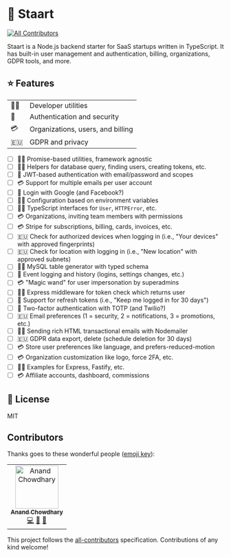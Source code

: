 # 🏁 Staart
[![All Contributors](https://img.shields.io/badge/all_contributors-1-orange.svg?style=flat-square)](#contributors)

Staart is a Node.js backend starter for SaaS startups written in TypeScript. It has built-in user management and authentication, billing, organizations, GDPR tools, and more.

## ⭐ Features

|  | |
| ----- | --- |
| 👩‍💻 | Developer utilities |
| 🔐 | Authentication and security |
| 💳 | Organizations, users, and billing |
| 🇪🇺 | GDPR and privacy |

- [ ] 👩‍💻 Promise-based utilities, framework agnostic
- [ ] 👩‍💻 Helpers for database query, finding users, creating tokens, etc.
- [ ] 🔐 JWT-based authentication with email/password and scopes
- [ ] 💳 Support for multiple emails per user account
- [ ] 🔐 Login with Google (and Facebook?)
- [ ] 👩‍💻 Configuration based on environment variables
- [ ] 👩‍💻 TypeScript interfaces for `User`, `HTTPError`, etc.
- [ ] 💳 Organizations, inviting team members with permissions
- [ ] 💳 Stripe for subscriptions, billing, cards, invoices, etc.
- [ ] 🇪🇺 Check for authorized devices when logging in (i.e., "Your devices" with approved fingerprints)
- [ ] 🇪🇺 Check for location with logging in (i.e., "New location" with approved subnets)
- [ ] 👩‍💻 MySQL table generator with typed schema
- [ ] 🔐 Event logging and history (logins, settings changes, etc.)
- [ ] 💳 "Magic wand" for user impersonation by superadmins
- [ ] 👩‍💻 Express middleware for token check which returns user
- [ ] 🔐 Support for refresh tokens (i.e., "Keep me logged in for 30 days")
- [ ] 🔐 Two-factor authentication with TOTP (and Twilio?)
- [ ] 🇪🇺 Email preferences (1 = security, 2 = notifications, 3 = promotions, etc.)
- [ ] 👩‍💻 Sending rich HTML transactional emails with Nodemailer
- [ ] 🇪🇺 GDPR data export, delete (schedule deletion for 30 days)
- [ ] 💳 Store user preferences like language, and prefers-reduced-motion
- [ ] 💳 Organization customization like logo, force 2FA, etc.
- [ ] 👩‍💻 Examples for Express, Fastify, etc.
- [ ] 💳 Affiliate accounts, dashboard, commissions

## 📄 License

MIT

## Contributors

Thanks goes to these wonderful people ([emoji key](https://allcontributors.org/docs/en/emoji-key)):

<!-- ALL-CONTRIBUTORS-LIST:START - Do not remove or modify this section -->
<!-- prettier-ignore -->
<table><tr><td align="center"><a href="https://anandchowdhary.com/?utm_source=github&utm_campaign=about-link"><img src="https://avatars3.githubusercontent.com/u/2841780?v=4" width="100px;" alt="Anand Chowdhary"/><br /><sub><b>Anand Chowdhary</b></sub></a><br /><a href="https://github.com/AnandChowdhary/staart/commits?author=AnandChowdhary" title="Code">💻</a> <a href="https://github.com/AnandChowdhary/staart/commits?author=AnandChowdhary" title="Documentation">📖</a> <a href="#design-AnandChowdhary" title="Design">🎨</a></td></tr></table>

<!-- ALL-CONTRIBUTORS-LIST:END -->

This project follows the [all-contributors](https://github.com/all-contributors/all-contributors) specification. Contributions of any kind welcome!